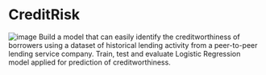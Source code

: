 # CreditRisk
![image](https://user-images.githubusercontent.com/35645038/172102943-3ad91383-598b-4b64-b9dc-1a75dc17996c.png)
Build a model that can easily identify the creditworthiness of borrowers using a dataset of historical lending activity from a peer-to-peer lending service company.
Train, test and evaluate Logistic Regression model applied for prediction of creditworthiness. 
